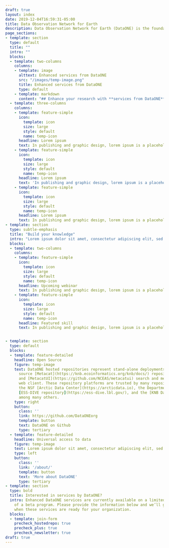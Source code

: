 ```yaml
---
draft: true
layout: index
date: 2019-12-04T16:59:31-05:00
title: Data Observation Network for Earth
description: Data Observation Network for Earth (DataONE) is the foundation of new innovative environmental science through a distributed framework and sustainable cyberinfrastructure that meets the needs of science and society for open, persistent, robust, and secure access to well-described and easily discovered Earth observational data.
page_sections:
- template: section
  type: default
  title: ""
  intro: ""
  blocks:
  - template: two-columns
    columns:
    - template: image
      alttext: Enhanced services from DataONE
      src: "/images/temp-image.png"
      title: Enhanced services from DataONE
      type: default
    - template: markdown
      content: "## Enhance your research with **services from DataONE**"
  - template: three-columns
    columns:
    - template: feature-simple
      icon:
        template: icon
        size: large
        style: default
        name: temp-icon
      headline: Lorem ipsum
      text: In publishing and graphic design, lorem ipsum is a placeholder text commonly used to demonstrate the visual form of a document or a typeface without relying on meaningful content.
    - template: feature-simple
      icon:
        template: icon
        size: large
        style: default
        name: temp-icon
      headline: Lorem ipsum
      text: 'In publishing and graphic design, lorem ipsum is a placeholder text commonly used to demonstrate the visual form of a document or a typeface without relying on meaningful content.'
    - template: feature-simple
      icon:
        template: icon
        size: large
        style: default
        name: temp-icon
      headline: Lorem ipsum
      text: In publishing and graphic design, lorem ipsum is a placeholder text commonly used to demonstrate the visual form of a document or a typeface without relying on meaningful content.
- template: section
  type: subtle-emphasis
  title: "Build your knowledge"
  intro: "Lorem ipsum dolor sit amet, consectetur adipiscing elit, sed do eiusmod tempor incididunt ut labore et dolore magna aliqua. Lorem ipsum dolor sit amet."
  blocks:
  - template: two-columns
    columns:
    - template: feature-simple
      icon:
        template: icon
        size: large
        style: default
        name: temp-icon
      headline: Upcoming webinar
      text: In publishing and graphic design, lorem ipsum is a placeholder text commonly used to demonstrate the visual form of a document or a typeface without relying on meaningful content.
    - template: feature-simple
      icon:
        template: icon
        size: large
        style: default
        name: temp-icon
      headline: Featured skill
      text: In publishing and graphic design, lorem ipsum is a placeholder text commonly used to demonstrate the visual form of a document or a typeface without relying on meaningful content.


- template: section
  type: default
  blocks:
  - template: feature-detailed
    headline: Open Source
    figure: temp-image
    text: DataONE hosted repositories represent stand-alone deployments of the open
      source [Metacat](https://knb.ecoinformatics.org/knb/docs/) repository server
      and [MetacatUI](https://github.com/NCEAS/metacatui) search and metadata management
      web client. These repository platforms are trusted by many repositories, including
      the NSF [Arctic Data Center](https://arcticdata.io), the Department of Energy
      [ESS-DIVE repository](https://ess-dive.lbl.gov/), and the [KNB Data Repository](https://knb.ecoinformatics.org),
      among many others.
    type: right
    button:
      class: ''
      link: https://github.com/DataONEorg
      template: button
      text: DataONE on Github
      type: tertiary
  - template: feature-detailed
    headline: Universal access to data
    figure: temp-image
    text: Lorem ipsum dolor sit amet, consectetur adipiscing elit, sed do eiusmod tempor incididunt ut labore et dolore magna aliqua. Lorem ipsum dolor sit amet.
    type: left
    button:
      class: ''
      link: '/about/'
      template: button
      text: 'More about DataONE'
      type: tertiary
- template: section
  type: bold
  title: Interested in services by DataONE?
  intro: Enhanced DataONE services are currently available on a limited basis as part
    of a beta program. Please provide the information below and we’ll get in touch
    when these services are ready for your organization.
  blocks:
  - template: join-form
    precheck_hostedrepo: true
    precheck_plus: true
    precheck_newsletter: true
draft: true
---
```

